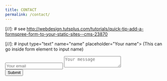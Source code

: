 ```yaml
---
title: CONTACT
permalink: /contact/
---
```

[//]: # see http://webdesign.tutsplus.com/tutorials/quick-tip-add-a-formspree-form-to-your-static-sites--cms-23870

[//]: # input type="text" name="name" placeholder="Your name"> (This can go inside form element to input name)
<form id="contactform" method="POST" class="bootstrap-frm">
    <div>
        <input type="email" name="_replyto" placeholder="Your email">
        <input type="hidden" name="_subject" value="Website contact" />
        <input type="hidden" name="_next" value="{{ site.baseurl }}/thank-you/" />
        <textarea name="message" placeholder="Your message"></textarea>
        <input type="text" name="_gotcha" style="display:none" />
    </div>
    <input type="submit" value="Submit">
</form>
<script>
    var contactform =  document.getElementById('contactform');
    contactform.setAttribute('action', '//formspree.io/' + 'toby.lunt' + '@' + 'gmail' + '.' + 'com');
</script>   

